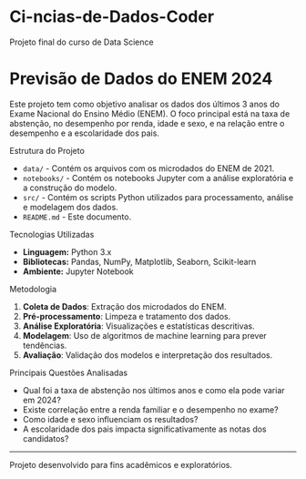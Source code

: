 # Ci-ncias-de-Dados-Coder
Projeto final do curso de Data Science

# Previsão de Dados do ENEM 2024

Este projeto tem como objetivo analisar os dados dos últimos 3 anos do Exame Nacional do Ensino Médio (ENEM). O foco principal está na taxa de abstenção, no desempenho por renda, idade e sexo, e na relação entre o desempenho e a escolaridade dos pais.

 Estrutura do Projeto

- `data/` - Contém os arquivos com os microdados do ENEM de 2021.
- `notebooks/` - Contém os notebooks Jupyter com a análise exploratória e a construção do modelo.
- `src/` - Contém os scripts Python utilizados para processamento, análise e modelagem dos dados.
- `README.md` - Este documento.

 Tecnologias Utilizadas

- **Linguagem:** Python 3.x
- **Bibliotecas:** Pandas, NumPy, Matplotlib, Seaborn, Scikit-learn
- **Ambiente:** Jupyter Notebook

 Metodologia

1. **Coleta de Dados**: Extração dos microdados do ENEM.
2. **Pré-processamento**: Limpeza e tratamento dos dados.
3. **Análise Exploratória**: Visualizações e estatísticas descritivas.
4. **Modelagem**: Uso de algoritmos de machine learning para prever tendências.
5. **Avaliação**: Validação dos modelos e interpretação dos resultados.

 Principais Questões Analisadas

- Qual foi a taxa de abstenção nos últimos anos e como ela pode variar em 2024?
- Existe correlação entre a renda familiar e o desempenho no exame?
- Como idade e sexo influenciam os resultados?
- A escolaridade dos pais impacta significativamente as notas dos candidatos?





---
Projeto desenvolvido para fins acadêmicos e exploratórios.

